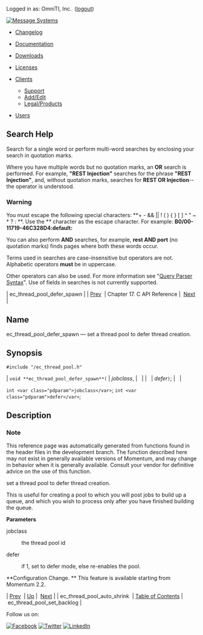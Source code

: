 Logged in as: OmniTI, Inc.  ([logout](https://support.messagesystems.com/logout.php))

[![Message Systems](https://support.messagesystems.com/images/ms-white205.png)](https://support.messagesystems.com/start.php) 

*   [Changelog](https://support.messagesystems.com/start.php?show=changelog)
*   [Documentation](https://support.messagesystems.com/docs/)
*   [Downloads](https://support.messagesystems.com/start.php)

*   [Licenses](https://support.messagesystems.com/license_summary.php)
*   <a href="">Clients</a>
    *   [Support](https://support.messagesystems.com/cs.php)
    *   [Add/Edit](https://support.messagesystems.com/edit_client.php)
    *   [Legal/Products](https://support.messagesystems.com/edit_products.php)
*   [Users](https://support.messagesystems.com/edit_customer.php)

## Search Help

Search for a single word or perform multi-word searches by enclosing your search in quotation marks.

Where you have multiple words but no quotation marks, an **OR** search is performed. For example, **"REST Injection"** searches for the phrase **"REST Injection"**, and, without quotation marks, searches for **REST OR Injection**--the operator is understood.

### Warning

You must escape the following special characters: **+ - && || ! ( ) { } [ ] ^ " ~ * ? : \**. Use the **\** character as the escape character. For example: **B0/00-11719-46C328D4\:default\:**

You can also perform **AND** searches, for example, **rest AND port** (no quotation marks) finds pages where both these words occur.

Terms used in searches are case-insensitive but operators are not. Alphabetic operators **must** be in uppercase.

Other operators can also be used. For more information see "[Query Parser Syntax](https://lucene.apache.org/core/old_versioned_docs/versions/3_0_0/queryparsersyntax.html)". Use of fields in searches is not currently supported.

| ec_thread_pool_defer_spawn |
| [Prev](extending.C.genref.ec_thread_pool_auto_shrink.php)  | Chapter 17. C API Reference |  [Next](extending.C.genref.ec_thread_pool_set_backlog.php) |

<a name="extending.C.genref.ec_thread_pool_defer_spawn"></a>
## Name

ec_thread_pool_defer_spawn — set a thread pool to defer thread creation.

## Synopsis

`#include "/ec_thread_pool.h"`

| `void **ec_thread_pool_defer_spawn**(` | <var class="pdparam">jobclass</var>, |   |
|   | <var class="pdparam">defer</var>`)`; |   |

`int <var class="pdparam">jobclass</var>`;
`int <var class="pdparam">defer</var>`;<a name="idp20006720"></a>
## Description

### Note

This reference page was automatically generated from functions found in the header files in the development branch. The function described here may not exist in generally available versions of Momentum, and may change in behavior when it is generally available. Consult your vendor for definitive advice on the use of this function.

set a thread pool to defer thread creation.

This is useful for creating a pool to which you will post jobs to build up a queue, and which you wish to process only after you have finished building the queue.

**Parameters**

<dl class="variablelist">

<dt>jobclass</dt>

<dd>

the thread pool id

</dd>

<dt>defer</dt>

<dd>

if 1, set to defer mode, else re-enables the pool.

</dd>

</dl>

**Configuration Change. ** This feature is available starting from Momentum 2.2.

| [Prev](extending.C.genref.ec_thread_pool_auto_shrink.php)  | [Up](extending.C.ref.php) |  [Next](extending.C.genref.ec_thread_pool_set_backlog.php) |
| ec_thread_pool_auto_shrink  | [Table of Contents](index.php) |  ec_thread_pool_set_backlog |

Follow us on:

[![Facebook](https://support.messagesystems.com/images/icon-facebook.png)](http://www.facebook.com/messagesystems) [![Twitter](https://support.messagesystems.com/images/icon-twitter.png)](http://twitter.com/#!/MessageSystems) [![LinkedIn](https://support.messagesystems.com/images/icon-linkedin.png)](http://www.linkedin.com/company/message-systems)